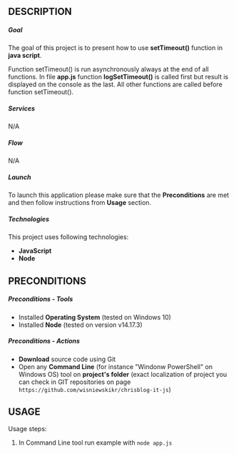 DESCRIPTION
-----------

##### Goal
The goal of this project is to present how to use **setTimeout()** function in **java script**.

Function setTimeout() is run asynchronously always at the end of all functions. In file **app.js** function **logSetTimeout()** is called first but result is displayed on the console as the last. All other functions are called before function setTimeout().

##### Services
N/A

##### Flow
N/A 

##### Launch
To launch this application please make sure that the **Preconditions** are met and then follow instructions from **Usage** section.

##### Technologies
This project uses following technologies:
* **JavaScript**
* **Node**


PRECONDITIONS
-------------

##### Preconditions - Tools
* Installed **Operating System** (tested on Windows 10)
* Installed **Node** (tested on version v14.17.3)

##### Preconditions - Actions
* **Download** source code using Git 
* Open any **Command Line** (for instance "Windonw PowerShell" on Windows OS) tool on **project's folder** (exact localization of project you can check in GIT repositories on page `https://github.com/wisniewskikr/chrisblog-it-js`)


USAGE
-----

Usage steps:
1. In Command Line tool run example with `node app.js`